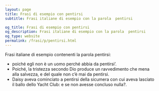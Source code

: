 ```yaml
---
layout: page
title: Frasi di esempio con pentirsi 
subtitle: Frasi italiane di esempio con la parola  pentirsi

og_title: Frasi di esempio con pentirsi 
og_description: Frasi italiane di esempio con la parola  pentirsi
og_type: website
permalink: /frasi/p/pentirsi.html
---
```


Frasi italiane di esempio contenenti la parola pentirsi:


- poiché egli non è un uomo perché abbia da pentirsi’.
- Poiché, la tristezza secondo Dio produce un ravvedimento che mena alla salvezza, e del quale non c’è mai da pentirsi.
- Daisy aveva cominciato a pentirsi della sicumera con cui aveva lasciato il ballo dello Yacht Club: e se non avesse concluso nulla?.

